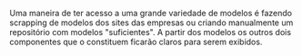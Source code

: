Uma maneira de ter acesso a uma grande variedade de modelos é fazendo scrapping de modelos dos sites das empresas ou criando manualmente um repositório com modelos "suficientes". A partir dos modelos os outros dois componentes que o constituem ficarão claros para serem exibidos. 
